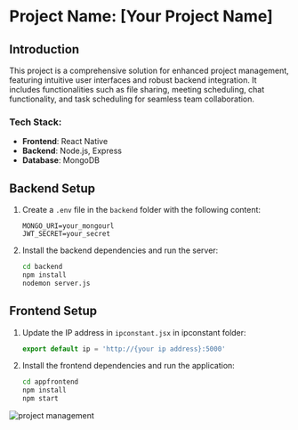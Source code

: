 # Project Name: [Your Project Name]

## Introduction

This project is a comprehensive solution for enhanced project management, featuring intuitive user interfaces and robust backend integration. It includes functionalities such as file sharing, meeting scheduling, chat functionality, and task scheduling for seamless team collaboration.

### Tech Stack:
- **Frontend**: React Native
- **Backend**: Node.js, Express
- **Database**: MongoDB


## Backend Setup

1. Create a `.env` file in the `backend` folder with the following content:

    ```plaintext
    MONGO_URI=your_mongourl
    JWT_SECRET=your_secret
    ```

2. Install the backend dependencies and run the server:

    ```bash
    cd backend
    npm install
    nodemon server.js
    ```

## Frontend Setup

1. Update the IP address in `ipconstant.jsx` in ipconstant folder:

    ```javascript
    export default ip = 'http://{your ip address}:5000'
    ```

2. Install the frontend dependencies and run the application:

    ```bash
    cd appfrontend
    npm install
    npm start
    ```


![project management](https://github.com/DEEPVYAS03/Student-Project-Management/assets/113181349/92f27fe0-e8f5-4532-a8a1-5f49a142d917)

